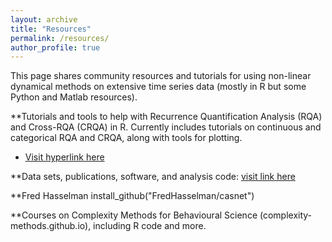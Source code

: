 ```yaml
---
layout: archive
title: "Resources"
permalink: /resources/
author_profile: true
---
```


This page shares community resources and tutorials for using non-linear dynamical methods on extensive time series data (mostly in R but some Python and Matlab resources).

**Tutorials and tools to help with Recurrence Quantification Analysis (RQA) and Cross-RQA (CRQA) in R. Currently includes tutorials on continuous and categorical RQA and CRQA, along with tools for plotting.
  * [Visit hyperlink here](https://github.com/a-paxton/crqa-tools)

**Data sets, publications, software, and analysis code: [visit link here](https://physionet.org/)

**Fred Hasselman 
install_github("FredHasselman/casnet")

**Courses on Complexity Methods for Behavioural Science (complexity-methods.github.io), including R code and more.




